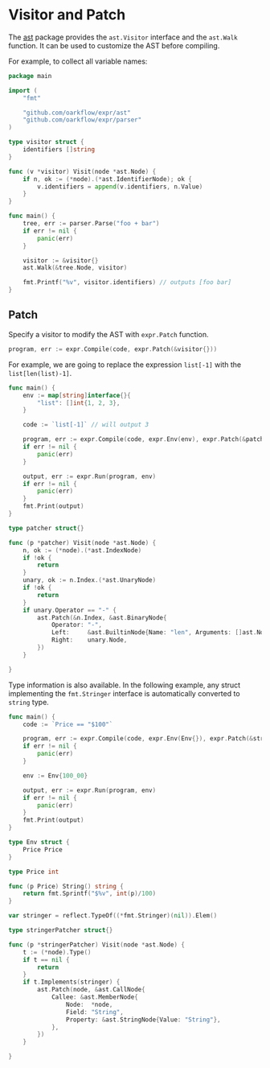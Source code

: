 # Visitor and Patch

The [ast](https://pkg.go.dev/github.com/oarkflow/expr/ast?tab=doc) package 
provides the `ast.Visitor` interface and the `ast.Walk` function. It can be
used to customize the AST before compiling.

For example, to collect all variable names:

```go
package main

import (
	"fmt"

	"github.com/oarkflow/expr/ast"
	"github.com/oarkflow/expr/parser"
)

type visitor struct {
	identifiers []string
}

func (v *visitor) Visit(node *ast.Node) {
	if n, ok := (*node).(*ast.IdentifierNode); ok {
		v.identifiers = append(v.identifiers, n.Value)
	}
}

func main() {
	tree, err := parser.Parse("foo + bar")
	if err != nil {
		panic(err)
	}

	visitor := &visitor{}
	ast.Walk(&tree.Node, visitor)

	fmt.Printf("%v", visitor.identifiers) // outputs [foo bar]
}
```

## Patch

Specify a visitor to modify the AST with `expr.Patch` function.  

```go
program, err := expr.Compile(code, expr.Patch(&visitor{}))
```
 
For example, we are going to replace the expression `list[-1]` with the `list[len(list)-1]`.

```go
func main() {
	env := map[string]interface{}{
		"list": []int{1, 2, 3},
	}

	code := `list[-1]` // will output 3

	program, err := expr.Compile(code, expr.Env(env), expr.Patch(&patcher{}))
	if err != nil {
		panic(err)
	}

	output, err := expr.Run(program, env)
	if err != nil {
		panic(err)
	}
	fmt.Print(output)
}

type patcher struct{}

func (p *patcher) Visit(node *ast.Node) {
	n, ok := (*node).(*ast.IndexNode)
	if !ok {
		return
	}
	unary, ok := n.Index.(*ast.UnaryNode)
	if !ok {
		return
	}
	if unary.Operator == "-" {
		ast.Patch(&n.Index, &ast.BinaryNode{
			Operator: "-",
			Left:     &ast.BuiltinNode{Name: "len", Arguments: []ast.Node{n.Node}},
			Right:    unary.Node,
		})
	}

}
```

Type information is also available. In the following example, any struct
implementing the `fmt.Stringer` interface is automatically converted to `string` type.

```go
func main() {
	code := `Price == "$100"`

	program, err := expr.Compile(code, expr.Env(Env{}), expr.Patch(&stringerPatcher{}))
	if err != nil {
		panic(err)
	}

	env := Env{100_00}

	output, err := expr.Run(program, env)
	if err != nil {
		panic(err)
	}
	fmt.Print(output)
}

type Env struct {
	Price Price
}

type Price int

func (p Price) String() string {
	return fmt.Sprintf("$%v", int(p)/100)
}

var stringer = reflect.TypeOf((*fmt.Stringer)(nil)).Elem()

type stringerPatcher struct{}

func (p *stringerPatcher) Visit(node *ast.Node) {
	t := (*node).Type()
	if t == nil {
		return
	}
	if t.Implements(stringer) {
		ast.Patch(node, &ast.CallNode{
			Callee: &ast.MemberNode{
				Node:  *node,
				Field: "String",
				Property: &ast.StringNode{Value: "String"},
			},
		})
	}

}
```
